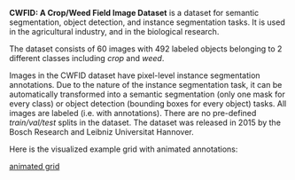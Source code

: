 **CWFID: A Crop/Weed Field Image Dataset** is a dataset for semantic segmentation, object detection, and instance segmentation tasks. It is used in the agricultural industry, and in the biological research. 

The dataset consists of 60 images with 492 labeled objects belonging to 2 different classes including *crop* and *weed*.

Images in the CWFID dataset have pixel-level instance segmentation annotations. Due to the nature of the instance segmentation task, it can be automatically transformed into a semantic segmentation (only one mask for every class) or object detection (bounding boxes for every object) tasks. All images are labeled (i.e. with annotations). There are no pre-defined <i>train/val/test</i> splits in the dataset. The dataset was released in 2015 by the Bosch Research and Leibniz Universitat Hannover.

Here is the visualized example grid with animated annotations:

[animated grid](https://github.com/dataset-ninja/cwfid/raw/main/visualizations/horizontal_grid.webm)
